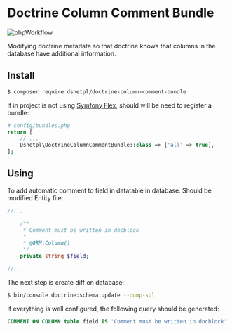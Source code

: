 # Doctrine Column Comment Bundle

![phpWorkflow](https://github.com/dsnetpl/doctrine-column-comment-bundle/actions/workflows/php.yml/badge.svg)

Modifying doctrine metadata so that doctrine knows that columns in the database have additional information. 

## Install
``` bash
$ composer require dsnetpl/doctrine-column-comment-bundle
```

If in project is not using [Symfony Flex](https://github.com/symfony/flex), should will be need to register a bundle:
```php
# config/bundles.php
return [
    // ...
    Dsnetpl\DoctrineColumnCommentBundle::class => ['all' => true],
];
```

## Using
To add automatic comment to field in datatable in database. Should be modified Entity file:
```php
//...

    /**
     * Comment must be written in docblock
     *
     * @ORM\Column()
     */
    private string $field;

//..
```
The next step is create diff on database:
```bash
$ bin/console doctrine:schema:update --dump-sql
```

If everything is well configured, the following query should be generated:
```sql
COMMENT ON COLUMN table.field IS 'Comment must be written in docblock'
```
